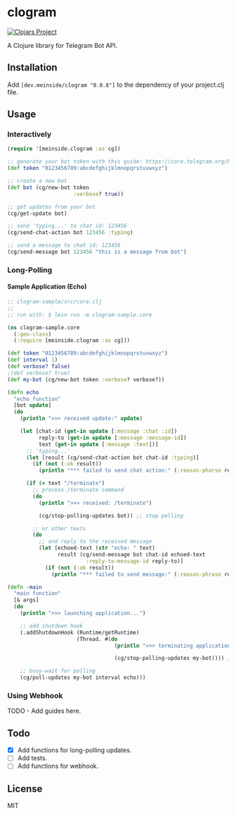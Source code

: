 # clogram

[![Clojars Project](https://img.shields.io/clojars/v/dev.meinside/clogram.svg)](https://clojars.org/dev.meinside/clogram)

A Clojure library for Telegram Bot API.

## Installation

Add `[dev.meinside/clogram "0.0.8"]` to the dependency of your project.clj file.

## Usage

### Interactively

```clojure
(require '[meinside.clogram :as cg])

;; generate your bot token with this guide: https://core.telegram.org/bots#3-how-do-i-create-a-bot
(def token "0123456789:abcdefghijklmnopqrstuvwxyz")

;; create a new bot
(def bot (cg/new-bot token
                     :verbose? true))

;; get updates from your bot
(cg/get-update bot)

;; send 'typing...' to chat id: 123456
(cg/send-chat-action bot 123456 :typing)

;; send a message to chat id: 123456
(cg/send-message bot 123456 "this is a message from bot")
```

### Long-Polling

#### Sample Application (Echo)

```clojure
;; clogram-sample/src/core.clj
;;
;; run with: $ lein run -m clogram-sample.core

(ns clogram-sample.core
  (:gen-class)
  (:require [meinside.clogram :as cg]))

(def token "0123456789:abcdefghijklmnopqrstuvwxyz")
(def interval 1)
(def verbose? false)
;(def verbose? true)
(def my-bot (cg/new-bot token :verbose? verbose?))

(defn echo
  "echo function"
  [bot update]
  (do
    (println ">>> received update:" update)

    (let [chat-id (get-in update [:message :chat :id])
          reply-to (get-in update [:message :message-id])
          text (get-in update [:message :text])]
      ;; 'typing...'
      (let [result (cg/send-chat-action bot chat-id :typing)]
        (if (not (:ok result))
          (println "*** failed to send chat action:" (:reason-pharse result))))

      (if (= text "/terminate")
        ;; process /terminate command
        (do
          (println ">>> received: /terminate")

          (cg/stop-polling-updates bot)) ;; stop polling

        ;; or other texts
        (do
          ;; and reply to the received message
          (let [echoed-text (str "echo: " text)
                result (cg/send-message bot chat-id echoed-text
                         :reply-to-message-id reply-to)]
            (if (not (:ok result))
              (println "*** failed to send message:" (:reason-phrase result)))))))))

(defn -main
  "main function"
  [& args]
  (do
    (println ">>> launching application...")

    ;; add shutdown hook
    (.addShutdownHook (Runtime/getRuntime)
                      (Thread. #(do
                                  (println ">>> terminating application...")

                                  (cg/stop-polling-updates my-bot)))) ;; stop polling

    ;; busy-wait for polling
    (cg/poll-updates my-bot interval echo)))

```

### Using Webhook

TODO - Add guides here.

## Todo

- [x] Add functions for long-polling updates.
- [ ] Add tests.
- [ ] Add functions for webhook.

## License

MIT

